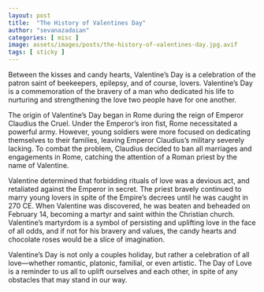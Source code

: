 ```yaml
---
layout: post
title:  "The History of Valentines Day"
author: "sevanazadoian"
categories: [ misc ]
image: assets/images/posts/the-history-of-valentines-day.jpg.avif
tags: [ sticky ]
---
```


Between the kisses and candy hearts, Valentine’s Day is a celebration of the patron saint of beekeepers, epilepsy, and of course, lovers. Valentine’s Day is a commemoration of the bravery of a man who dedicated his life to nurturing and strengthening the love two people have for one another.

The origin of Valentine’s Day began in Rome during the reign of Emperor Claudius the Cruel. Under the Emperor’s iron fist, Rome necessitated a powerful army. However, young soldiers were more focused on dedicating themselves to their families, leaving Emperor Claudius’s military severely lacking. To combat the problem, Claudius decided to ban all marriages and engagements in Rome, catching the attention of a Roman priest by the name of Valentine.

Valentine determined that forbidding rituals of love was a devious act, and retaliated against the Emperor in secret. The priest bravely continued to marry young lovers in spite of the Empire’s decrees until he was caught in 270 CE. When Valentine was discovered, he was beaten and beheaded on February 14, becoming a martyr and saint within the Christian church. Valentine’s martyrdom is a symbol of persisting and uplifting love in the face of all odds, and if not for his bravery and values, the candy hearts and chocolate roses would be a slice of imagination.

Valentine’s Day is not only a couples holiday, but rather a celebration of all love—whether romantic, platonic, familial, or even artistic. The Day of Love is a reminder to us all to uplift ourselves and each other, in spite of any obstacles that may stand in our way.